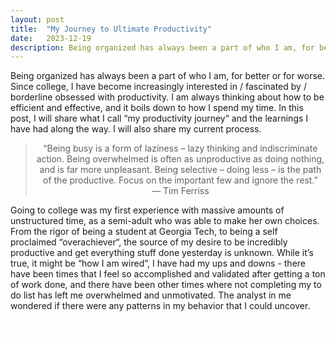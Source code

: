 ```yaml
---
layout: post
title:  "My Journey to Ultimate Productivity"
date:   2023-12-19
description: Being organized has always been a part of who I am, for better or for worse. Since college, I have become increasingly interested in / fascinated by / borderline obsessed with productivity. I am always thinking about how to be efficient and effective, and it boils down to how I spend my time. In this post, I will share what I call “my productivity journey“ and the learnings I have had along the way. I will also share my current process.
---
```


<p style="font-size:75%"></p>

Being organized has always been a part of who I am, for better or for worse. Since college, I have become increasingly interested in / fascinated by / borderline obsessed with productivity. I am always thinking about how to be efficient and effective, and it boils down to how I spend my time. In this post, I will share what I call “my productivity journey“ and the learnings I have had along the way. I will also share my current process.

<blockquote style="text-align:center;">“Being busy is a form of laziness – lazy thinking and indiscriminate action. Being overwhelmed is often as unproductive as doing nothing, and is far more unpleasant. Being selective – doing less – is the path of the productive. Focus on the important few and ignore the rest.”
— Tim Ferriss</blockquote>

Going to college was my first experience with massive amounts of unstructured time, as a semi-adult who was able to make her own choices. From the rigor of being a student at Georgia Tech, to being a self proclaimed “overachiever“, the source of my desire to be incredibly productive and get everything stuff done yesterday is unknown. While it’s true, it might be “how I am wired”, I have had my ups and downs - there have been times that I feel so accomplished and validated after getting a ton of work done, and there have been other times where not completing my to do list has left me overwhelmed and unmotivated. The analyst in me wondered if there were any patterns in my behavior that I could uncover. 

<figure>
	<img src="https://lauren-terschan.github.io/blog/assets/2023-12-19-notebook.jpeg" alt=""> 
	<figcaption style="color:white; font-style: italic;">
		Image source: Author </figcaption>
</figure>
